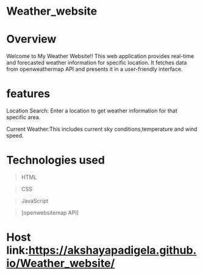 # Weather_website
# Overview
Welcome to My Weather Website!! This web application provides real-time and forecasted weather information for specific location. It fetches data from openweathermap API and presents it in a user-friendly interface.
# features
Location Search: Enter a location to get weather information for that specific area.

Current Weather:This includes current sky conditions,temperature and wind speed.
# Technologies used
>HTML

>CSS

>JavaScript

>[openwebsitemap API]
# Host link:https://akshayapadigela.github.io/Weather_website/
